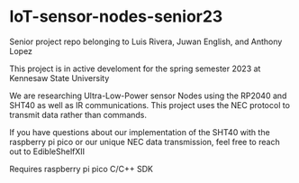 # IoT-sensor-nodes-senior23
Senior project repo belonging to Luis Rivera, Juwan English, and Anthony Lopez

This project is in active develoment for the spring semester 2023 at Kennesaw State University

We are researching Ultra-Low-Power sensor Nodes using the RP2040 and SHT40 as well as IR communications. This project uses the NEC protocol to transmit data rather than commands. 

If you have questions about our implementation of the SHT40 with the raspberry pi pico or our unique NEC data transmission, feel free to reach out to EdibleShelfXII

Requires raspberry pi pico C/C++ SDK
